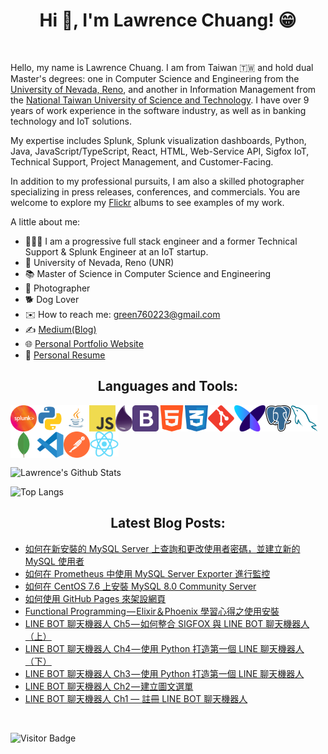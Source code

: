 <h1 align="center">Hi 👋, I'm Lawrence Chuang! 😁</h2>

</br>

Hello, my name is Lawrence Chuang. I am from Taiwan 🇹🇼 and hold dual Master's degrees: one in Computer Science and Engineering from the [University of Nevada, Reno](https://www.unr.edu/cse), and another in Information Management from the [National Taiwan University of Science and Technology](https://www.ntust.edu.tw/index.php?Lang=en). I have over 9 years of work experience in the software industry, as well as in banking technology and IoT solutions.

My expertise includes Splunk, Splunk visualization dashboards, Python, Java, JavaScript/TypeScript, React, HTML, Web-Service API, Sigfox IoT, Technical Support, Project Management, and Customer-Facing. 

In addition to my professional pursuits, I am also a skilled photographer specializing in press releases, conferences, and commercials. You are welcome to explore my [Flickr](https://www.flickr.com/photos/lawrence_image/albums) albums to see examples of my work.
</br>

A little about me:

- 👨🏻‍💻 I am a progressive full stack engineer and a former Technical Support & Splunk Engineer at an IoT startup.
- 🏫 University of Nevada, Reno (UNR)
- 📚 Master of Science in Computer Science and Engineering
- 📸 Photographer
- 🐕 Dog Lover
- ✉️ How to reach me: green760223@gmail.com
- ✍️ [Medium(Blog)](https://medium.com/@lawrencechuang760223)
- 🌐 [Personal Portfolio Website](https://lawrencechuang.com/)
- 📄 [Personal Resume](https://drive.google.com/file/d/1zjgdDvD2tbDAgvsxu1acl1qFYZr_uU-q/view?usp=drive_link)

<h2 align="center">Languages and Tools:</h2>

<!-- ![Java](https://img.shields.io/badge/-Java-black?logo=java&style=social)&nbsp;&nbsp;
![Splunk](https://img.shields.io/badge/-Splunk-black?logo=splunk&style=social)&nbsp;&nbsp;
![JavaScript](https://img.shields.io/badge/-JavaScript-black?logo=javascript&style=social)&nbsp;&nbsp;
![Python](https://img.shields.io/badge/-Python-black?logo=Python&style=social)&nbsp;&nbsp;
![Android](https://img.shields.io/badge/-Android-black?logo=android&style=social)&nbsp;&nbsp;
![HTML5](https://img.shields.io/badge/-HTML5-black?logo=html5&style=social)&nbsp;&nbsp;
![CSS3](https://img.shields.io/badge/-CSS3-black?logo=css3&style=social)&nbsp;&nbsp;
![jQuery](https://img.shields.io/badge/-jQuery-black?logo=jquery&style=social)&nbsp;&nbsp;
![Bootstrap](https://img.shields.io/badge/-Bootstrap-black?logo=bootstrap&style=social)&nbsp;&nbsp;
![MySQL](https://img.shields.io/badge/-MySQL-black?logo=mysql&style=social)&nbsp;&nbsp;
![Git](https://img.shields.io/badge/-Git-black?logo=git&style=social)&nbsp;&nbsp;
![GitHub](https://img.shields.io/badge/-GitHub-black?logo=github&style=social)&nbsp;&nbsp; -->


<p align="center">
<a href="https://www.splunk.com/" target="_blank"> <img align="left" src="https://raw.githubusercontent.com/green760223/green760223/76ba87d7b7c39a696557c400f5f40751c39e5946/icons/splunk.svg" alt="splunk" height="42px"/> </a> 
  
<a href="https://www.python.org/" target="_blank"> <img align="left" src="https://raw.githubusercontent.com/green760223/green760223/10cdd275eafbbdc7869123e33cb5eeb42647882b/icons/python_1.svg" alt="python" height="42px"/> </a> 
  
<a href="https://www.java.com/" target="_blank"> <img align="left" src="https://github.com/green760223/green760223/blob/main/icons/java.png?raw=true" alt="java" height="42px"/> </a> 
  
<a href="https://www.javascript.com/" target="_blank"> <img align="left" src="https://github.com/green760223/green760223/blob/main/icons/javascript.png?raw=true" alt="javascript" height="42px"/> </a> 
  
<a href="https://elixir-lang.org/" target="_blank"> <img align="left" src="https://github.com/green760223/green760223/blob/main/icons/elixir_icon.png?raw=true" alt="elixir" height="42px"/> </a> 
  
<a href="https://getbootstrap.com/" target="_blank"> <img align="left" src="https://github.com/green760223/green760223/blob/main/icons/bootstrap.png?raw=true" alt="bootstrap" height="42px"/> </a> 
  
<a href="https://html.com/" target="_blank"> <img align="left" src="https://github.com/green760223/green760223/blob/main/icons/html.png?raw=true" alt="html5" height="42px"/> </a> 
  
<a href="https://developer.mozilla.org/en-US/docs/Web/CSS" target="_blank"> <img align="left" src="https://raw.githubusercontent.com/green760223/green760223/572920ccf8432e143f5cf52f517190a60d269924/icons/css.svg" alt="css3" height="42px"/> </a> 

<a href="https://git-scm.com/" target="_blank"> <img align="left" src="https://raw.githubusercontent.com/green760223/green760223/a6898e04143891d94b1fd327158596d45d173343/icons/git.svg" alt="git" height="42px"/> </a> 

<a href="https://www.sigfox.com" target="_blank"> <img align="left" src="https://github.com/green760223/green760223/blob/main/icons/sigfox.png?raw=true" alt="sigfox" height="42px"/> </a> 

<a href="https://www.postgresql.org/" target="_blank"> <img align="left" src="https://github.com/green760223/green760223/blob/main/icons/postgresql.png?raw=true" alt="postgressql" height="42px"/> </a> 

<a href="https://www.mysql.com/" target="_blank"> <img align="left" src="https://github.com/green760223/green760223/blob/main/icons/mysql_db.png?raw=true" alt="mysql" height="42px"/> </a> 

<a href="https://www.mongodb.com/" target="_blank"> <img align="left" src="https://github.com/green760223/green760223/blob/main/icons/mongodb.png?raw=true" alt="mongodb" height="42px"/> </a> 

<a href="https://code.visualstudio.com/" target="_blank"> <img align="left" src="https://raw.githubusercontent.com/green760223/green760223/c49411540020e7c3b99f7120596cf30adee345ec/icons/vscode.svg" alt="vscode" height="42px"/> </a> 

<a href="https://www.postman.com/" target="_blank"> <img align="left" src="https://raw.githubusercontent.com/green760223/green760223/3380cc09a90dada58ca77e00541f7a4b212fbd7a/icons/postman.svg" alt="postman" height="42px"/> </a> 


<a href="https://react.dev/" target="_blank"> <img align="left" src="https://github.com/green760223/green760223/blob/main/icons/React-icon.png?raw=true" alt="react" height="40px"/> </a> 
</p>



</br>
</br>
</br>
</br>
</br>


![Lawrence's Github Stats](https://github-readme-stats.vercel.app/api?username=green760223&show_icons=true&theme=tokyonight)

![Top Langs](https://github-readme-stats.vercel.app/api/top-langs/?username=green760223&layout=compact&theme=tokyonight)


<h2 align="center">Latest Blog Posts:</h2>

<!-- BLOG-POST-LIST:START -->
- [如何在新安裝的 MySQL Server 上查詢和更改使用者密碼，並建立新的 MySQL 使用者](https://lawrencechuang760223.medium.com/%E5%A6%82%E4%BD%95%E5%9C%A8%E6%96%B0%E5%AE%89%E8%A3%9D%E7%9A%84-mysql-server-%E4%B8%8A%E6%9B%B4%E6%9F%A5%E8%A9%A2-%E6%9B%B4%E6%94%B9%E4%BD%BF%E7%94%A8%E8%80%85%E5%AF%86%E7%A2%BC-%E4%BB%A5%E5%8F%8A%E5%BB%BA%E7%AB%8B%E6%96%B0%E7%9A%84-mysql-%E4%BD%BF%E7%94%A8%E8%80%85-71630e35af9b?source=rss-18aec49417ed------2)
- [如何在 Prometheus 中使用 MySQL Server Exporter 進行監控](https://lawrencechuang760223.medium.com/%E5%A6%82%E4%BD%95%E5%9C%A8-prometheus-%E4%B8%AD%E4%BD%BF%E7%94%A8-mysql-server-exporter-%E9%80%B2%E8%A1%8C%E7%9B%A3%E6%8E%A7-3edc769ea658?source=rss-18aec49417ed------2)
- [如何在 CentOS 7.6 上安裝 MySQL 8.0 Community Server](https://lawrencechuang760223.medium.com/%E5%A6%82%E4%BD%95%E5%9C%A8-centos-7-6-%E4%B8%8A%E5%AE%89%E8%A3%9D-mysql-8-0-community-server-4bb7b8b875b6?source=rss-18aec49417ed------2)
- [如何使用 GitHub Pages 來架設網頁](https://lawrencechuang760223.medium.com/%E5%A6%82%E4%BD%95%E4%BD%BF%E7%94%A8-github-pages-%E4%BE%86%E6%9E%B6%E8%A8%AD%E7%B6%B2%E9%A0%81-662a089f4e4?source=rss-18aec49417ed------2)
- [Functional Programming — Elixir＆Phoenix 學習心得之使用安裝](https://lawrencechuang760223.medium.com/functional-programming-elixir-phoenix-%E5%AD%B8%E7%BF%92%E5%BF%83%E5%BE%97%E4%B9%8B%E4%BD%BF%E7%94%A8%E5%AE%89%E8%A3%9D-5e17d49119c4?source=rss-18aec49417ed------2)
- [LINE BOT 聊天機器人 Ch5 — 如何整合 SIGFOX 與 LINE BOT 聊天機器人（上）](https://lawrencechuang760223.medium.com/line-bot-%E8%81%8A%E5%A4%A9%E6%A9%9F%E5%99%A8%E4%BA%BA-ch5-%E5%A6%82%E4%BD%95%E6%95%B4%E5%90%88-sigfox-%E8%88%87-line-bot-%E8%81%8A%E5%A4%A9%E6%A9%9F%E5%99%A8%E4%BA%BA-%E4%B8%8A-1c491f2e2ab3?source=rss-18aec49417ed------2)
- [LINE BOT 聊天機器人 Ch4 — 使用 Python 打造第一個 LINE 聊天機器人（下）](https://lawrencechuang760223.medium.com/line-bot-%E8%81%8A%E5%A4%A9%E6%A9%9F%E5%99%A8%E4%BA%BA-ch4-%E4%BD%BF%E7%94%A8-python-%E6%89%93%E9%80%A0%E7%AC%AC%E4%B8%80%E5%80%8B-line-%E8%81%8A%E5%A4%A9%E6%A9%9F%E5%99%A8%E4%BA%BA-%E4%B8%8B-ca51690459f7?source=rss-18aec49417ed------2)
- [LINE BOT 聊天機器人 Ch3 — 使用 Python 打造第一個 LINE 聊天機器人](https://lawrencechuang760223.medium.com/line-bot-%E8%81%8A%E5%A4%A9%E6%A9%9F%E5%99%A8%E4%BA%BA-ch3-%E4%BD%BF%E7%94%A8-python-%E6%89%93%E9%80%A0%E7%AC%AC%E4%B8%80%E5%80%8B-line-%E8%81%8A%E5%A4%A9%E6%A9%9F%E5%99%A8%E4%BA%BA-f8c9f250e578?source=rss-18aec49417ed------2)
- [LINE BOT 聊天機器人 Ch2 — 建立圖文選單](https://lawrencechuang760223.medium.com/line-bot-%E8%81%8A%E5%A4%A9%E6%A9%9F%E5%99%A8%E4%BA%BA-ch2-%E5%BB%BA%E7%AB%8B%E5%9C%96%E6%96%87%E9%81%B8%E5%96%AE-2af463ab7247?source=rss-18aec49417ed------2)
- [LINE BOT 聊天機器人 Ch1 — 註冊 LINE BOT 聊天機器人](https://lawrencechuang760223.medium.com/line-bot-framework-ch1-%E8%A8%BB%E5%86%8A-line-bot-%E8%81%8A%E5%A4%A9%E6%A9%9F%E5%99%A8%E4%BA%BA-360dc04ad075?source=rss-18aec49417ed------2)
<!-- BLOG-POST-LIST:END -->


</br>


![Visitor Badge](https://visitor-badge.laobi.icu/badge?page_id=green760223)
